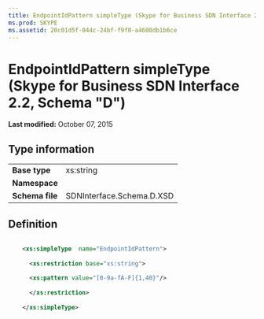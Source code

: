 ```yaml
---
title: EndpointIdPattern simpleType (Skype for Business SDN Interface 2.2, Schema "D")
ms.prod: SKYPE
ms.assetid: 20c01d5f-044c-24bf-f9f0-a4600db1b6ce
---
```



# EndpointIdPattern simpleType (Skype for Business SDN Interface 2.2, Schema "D")

 **Last modified:** October 07, 2015
  
    
    


## Type information


|||
|:-----|:-----|
|**Base type**|xs:string |
|**Namespace**||
|**Schema file**|SDNInterface.Schema.D.XSD |
   

## Definition


```XML

    <xs:simpleType  name="EndpointIdPattern">
    
      <xs:restriction base="xs:string">
    
      <xs:pattern value="[0-9a-fA-F]{1,40}"/>
    
      </xs:restriction>
      
    </xs:simpleType>
  
```


